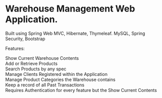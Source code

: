 # Warehouse Management Web Application.

Built using Spring Web MVC, Hibernate, Thymeleaf. MySQL, Spring Security, Bootstrap

Features: 

Show Current Warehouse Contents <br/>
Add or Retrieve Products <br/>
Search Products by any spec <br/>
Manage Clients Registered within the Application <br/>
Manage Product Categories the Warehouse contains <br/>
Keep a record of all Past Transactions <br/>
Requires Authentication for every feature but the Show Current Contents
